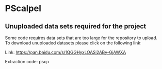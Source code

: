 # PScalpel
## Unuploaded data sets required for the project
Some code requires data sets that are too large for the repository to upload. To download unuploaded datasets please click on the following link:

Link: https://pan.baidu.com/s/1QGGHyxLOASi2ABy-GjAWXA

Extraction code: pscp
